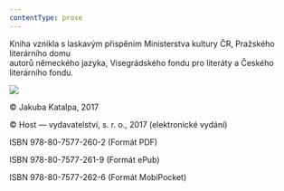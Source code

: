 ```yaml
---
contentType: prose
---
```


<section>

Kniha vznikla s laskavým přispěním Ministerstva kultury ČR, Pražského literárního domu  
autorů německého jazyka, Visegrádského fondu pro literáty a Českého literárního fondu.

![](../Images/logo.jpg)

© Jakuba Katalpa, 2017

© Host — vydavatelství, s. r. o., 2017 (elektronické vydání)

ISBN 978-80-7577-260-2 (Formát PDF)

ISBN 978-80-7577-261-9 (Formát ePub)

ISBN 978-80-7577-262-6 (Formát MobiPocket)

</section>
